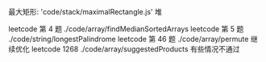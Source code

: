 最大矩形: 'code/stack/maximalRectangle.js'
堆

leetcode 第 4 题 ./code/array/findMedianSortedArrays
leetcode 第 5 题 ./code/string/longestPalindrome
leetcode 第 46 题 ./code/array/permute 继续优化
leetcode 1268 ./code/array/suggestedProducts 有些情况不通过
